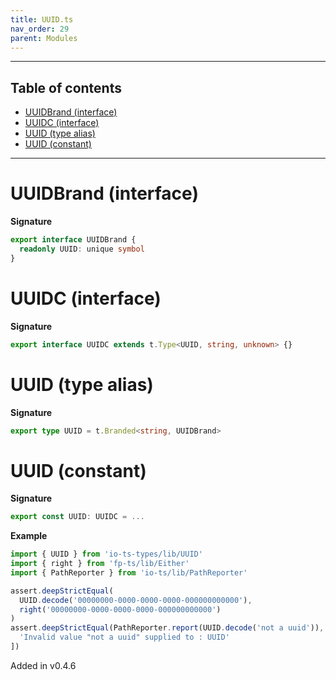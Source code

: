 ```yaml
---
title: UUID.ts
nav_order: 29
parent: Modules
---
```


---

<h2 class="text-delta">Table of contents</h2>

- [UUIDBrand (interface)](#uuidbrand-interface)
- [UUIDC (interface)](#uuidc-interface)
- [UUID (type alias)](#uuid-type-alias)
- [UUID (constant)](#uuid-constant)

---

# UUIDBrand (interface)

**Signature**

```ts
export interface UUIDBrand {
  readonly UUID: unique symbol
}
```

# UUIDC (interface)

**Signature**

```ts
export interface UUIDC extends t.Type<UUID, string, unknown> {}
```

# UUID (type alias)

**Signature**

```ts
export type UUID = t.Branded<string, UUIDBrand>
```

# UUID (constant)

**Signature**

```ts
export const UUID: UUIDC = ...
```

**Example**

```ts
import { UUID } from 'io-ts-types/lib/UUID'
import { right } from 'fp-ts/lib/Either'
import { PathReporter } from 'io-ts/lib/PathReporter'

assert.deepStrictEqual(
  UUID.decode('00000000-0000-0000-0000-000000000000'),
  right('00000000-0000-0000-0000-000000000000')
)
assert.deepStrictEqual(PathReporter.report(UUID.decode('not a uuid')), [
  'Invalid value "not a uuid" supplied to : UUID'
])
```

Added in v0.4.6

